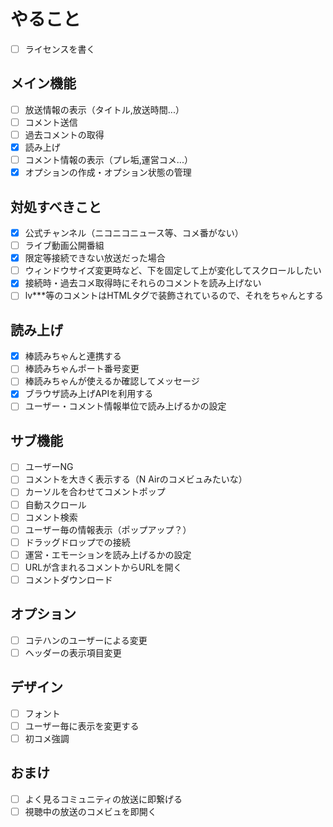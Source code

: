 # やること
* [ ] ライセンスを書く

## メイン機能
* [ ] 放送情報の表示（タイトル,放送時間...）
* [ ] コメント送信
* [ ] 過去コメントの取得
* [x] 読み上げ
* [ ] コメント情報の表示（プレ垢,運営コメ...）
* [x] オプションの作成・オプション状態の管理

## 対処すべきこと
* [x] 公式チャンネル（ニコニコニュース等、コメ番がない）
* [ ] ライブ動画公開番組
* [x] 限定等接続できない放送だった場合
* [ ] ウィンドウサイズ変更時など、下を固定して上が変化してスクロールしたい
* [x] 接続時・過去コメ取得時にそれらのコメントを読み上げない
* [ ] lv***等のコメントはHTMLタグで装飾されているので、それをちゃんとする

## 読み上げ
* [x] 棒読みちゃんと連携する
* [ ] 棒読みちゃんポート番号変更
* [ ] 棒読みちゃんが使えるか確認してメッセージ
* [x] ブラウザ読み上げAPIを利用する
* [ ] ユーザー・コメント情報単位で読み上げるかの設定

## サブ機能
* [ ] ユーザーNG
* [ ] コメントを大きく表示する（N Airのコメビュみたいな）
* [ ] カーソルを合わせてコメントポップ
* [ ] 自動スクロール
* [ ] コメント検索
* [ ] ユーザー毎の情報表示（ポップアップ？）
* [ ] ドラッグドロップでの接続
* [ ] 運営・エモーションを読み上げるかの設定
* [ ] URLが含まれるコメントからURLを開く
* [ ] コメントダウンロード

## オプション
* [ ] コテハンのユーザーによる変更
* [ ] ヘッダーの表示項目変更

## デザイン
* [ ] フォント
* [ ] ユーザー毎に表示を変更する
* [ ] 初コメ強調

## おまけ
* [ ] よく見るコミュニティの放送に即繋げる
* [ ] 視聴中の放送のコメビュを即開く
